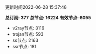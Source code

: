 更新时间2022-06-28 15:37:48

**总订阅: 377**
**总节点: 16224**
**有效节点: 6055**
- v2ray节点: 3116
- trojan节点: 593
- ss节点: 2163
- ssr节点: 181
